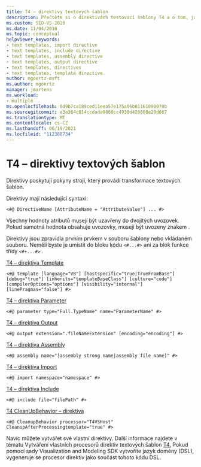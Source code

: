 ```yaml
---
title: T4 – direktivy textových šablon
description: Přečtěte si o direktivách testovací šablony T4 a o tom, jak poskytují pokyny modulu pro transformaci textových šablon.
ms.custom: SEO-VS-2020
ms.date: 11/04/2016
ms.topic: conceptual
helpviewer_keywords:
- text templates, import directive
- text templates, include directive
- text templates, assembly directive
- text templates, output directive
- text templates, directives
- text templates, template directive
author: mgoertz-msft
ms.author: mgoertz
manager: jmartens
ms.workload:
- multiple
ms.openlocfilehash: 0d9b7ca189ced11eea57e175a06b81161090070b
ms.sourcegitcommit: e3a364c014ccdada0860cc4930d428808e20d667
ms.translationtype: MT
ms.contentlocale: cs-CZ
ms.lasthandoff: 06/19/2021
ms.locfileid: "112388734"
---
```

# <a name="t4-text-template-directives"></a>T4 – direktivy textových šablon

Direktivy poskytují pokyny stroji, který provádí transformace textových šablon.

Direktivy mají následující syntaxi:

```
<#@ DirectiveName [AttributeName = "AttributeValue"] ... #>
```

Všechny hodnoty atributů musejí být uzavřeny do dvojitých uvozovek. Pokud samotná hodnota obsahuje uvozovky, musejí být uvozeny znakem \.

Direktivy jsou zpravidla prvním prvkem v souboru šablony nebo vkládaném souboru. Neměli byste je umístit do bloku kódu `<#...#>` ani za blok funkce třídy `<#+...#>` .

[T4 – direktiva Template](../modeling/t4-template-directive.md)

```
<#@ template [language="VB"] [hostspecific="true|TrueFromBase"] [debug="true"] [inherits="templateBaseClass"] [culture="code"] [compilerOptions="options"] [visibility="internal"] [linePragmas="false"] #>
```

[T4 – direktiva Parameter](../modeling/t4-parameter-directive.md)

```
<#@ parameter type="Full.TypeName" name="ParameterName" #>
```

[T4 – direktiva Output](../modeling/t4-output-directive.md)

```
<#@ output extension=".fileNameExtension" [encoding="encoding"] #>
```

[T4 – direktiva Assembly](../modeling/t4-assembly-directive.md)

```
<#@ assembly name="[assembly strong name|assembly file name]" #>
```

[T4 – direktiva Import](../modeling/t4-import-directive.md)

```
<#@ import namespace="namespace" #>
```

[T4 – direktiva Include](../modeling/t4-include-directive.md)

```
<#@ include file="filePath" #>
```

[T4 CleanUpBehavior – direktiva](../modeling/t4-cleanupbehavior-directive.md)

```
<#@ CleanupBehavior processor="T4VSHost" CleanupAfterProcessingtemplate="true" #>
```

Navíc můžete vytvářet své vlastní direktivy. Další informace najdete v tématu Vytváření vlastních procesorů direktiv textových šablon [T4.](../modeling/creating-custom-t4-text-template-directive-processors.md) Pokud pomocí sady Visualization and Modeling SDK vytvoříte jazyk domény (DSL), vygeneruje se procesor direktiv jako součást tohoto kódu DSL.
